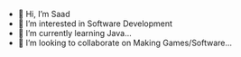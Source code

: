 - 👋 Hi, I’m Saad
- 👀 I’m interested in Software Development  
- 🌱 I’m currently learning Java...
- 💞️ I’m looking to collaborate on Making Games/Software...

<!---
CosZmo77/CosZmo77 is a ✨ special ✨ repository because its `README.md` (this file) appears on your GitHub profile.
You can click the Preview link to take a look at your changes.
--->
